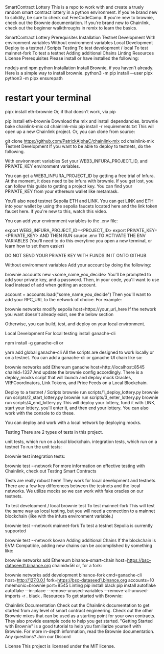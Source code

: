 SmartContract Lottery
This is a repo to work with and create a truely random smart contract lottery in a python environment. If you're brand new to solidity, be sure to check out FreeCodeCamp. If you're new to brownie, check out the Brownie documentation. If you're brand new to Chainlink, check out the beginner walkthroughs in remix to learn the basics.

SmartContract Lottery
Prerequisites
Installation
Testnet Development
With environment variables
Without environment variables
Local Development
Deploy to a testnet / Scripts
Testing
To test development / local
To test mainnet-fork
To test a testnet
Adding additional Chains
Linting
Resources
License
Prerequisites
Please install or have installed the following:

nodejs and npm
python
Installation
Install Brownie, if you haven't already. Here is a simple way to install brownie.
python3 -m pip install --user pipx
python3 -m pipx ensurepath
# restart your terminal
pipx install eth-brownie
Or, if that doesn't work, via pip

pip install eth-brownie
Download the mix and install dependancies.
brownie bake chainlink-mix
cd chainlink-mix
pip install -r requirements.txt
This will open up a new Chainlink project. Or, you can clone from source:

git clone https://github.com/PatrickAlphaC/chainlink-mix
cd chainlink-mix
Testnet Development
If you want to be able to deploy to testnets, do the following.

With environment variables
Set your WEB3_INFURA_PROJECT_ID, and PRIVATE_KEY environment variables.

You can get a WEB3_INFURA_PROJECT_ID by getting a free trial of Infura. At the moment, it does need to be infura with brownie. If you get lost, you can follow this guide to getting a project key. You can find your PRIVATE_KEY from your ethereum wallet like metamask.

You'll also need testnet Sepolia ETH and LINK. You can get LINK and ETH into your wallet by using the sepolia faucets located here and the link token faucet here. If you're new to this, watch this video.

You can add your environment variables to the .env file:

export WEB3_INFURA_PROJECT_ID=<PROJECT_ID>
export PRIVATE_KEY=<PRIVATE_KEY>
AND THEN RUN source .env TO ACTIVATE THE ENV VARIABLES (You'll need to do this everytime you open a new terminal, or learn how to set them easier)

DO NOT SEND YOUR PRIVATE KEY WITH FUNDS IN IT ONTO GITHUB

Without environment variables
Add your account by doing the following:

brownie accounts new <some_name_you_decide>
You'll be prompted to add your private key, and a password. Then, in your code, you'll want to use load instead of add when getting an account.

account = accounts.load("some_name_you_decide")
Then you'll want to add your RPC_URL to the network of choice. For example:

brownie networks modify sepolia host=https://your_url_here
If the network you want doesn't already exist, see the below section

Otherwise, you can build, test, and deploy on your local environment.

Local Development
For local testing install ganache-cli

npm install -g ganache-cli
or

yarn add global ganache-cli
All the scripts are designed to work locally or on a testnet. You can add a ganache-cli or ganache UI chain like so:

brownie networks add Ethereum ganache host=http://localhost:8545 chainid=1337
And update the brownie config accordingly. There is a deploy_mocks script that will launch and deploy mock Oracles, VRFCoordinators, Link Tokens, and Price Feeds on a Local Blockchain.

Deploy to a testnet / Scripts
brownie run scripts/1_deploy_lottery.py
brownie run scripts/2_start_lottery.py
brownie run scripts/3_enter_lottery.py
brownie run scripts/4_end_lottery.py
This will deploy your lottery, fund it with LINK, start your lottery, you'll enter it, and then end your lottery. You can also work with the console to do these.

You can deploy and work with a local network by deploying mocks.

Testing
There are 2 types of tests in this project.

unit tests, which run on a local blockchain.
integration tests, which run on a testnet
To run the unit tests:

brownie test
integration tests:

brownie test --network <network>
For more information on effective testing with Chainlink, check out Testing Smart Contracts

Tests are really robust here! They work for local development and testnets. There are a few key differences between the testnets and the local networks. We utilize mocks so we can work with fake oracles on our testnets.

To test development / local
brownie test
To test mainnet-fork
This will test the same way as local testing, but you will need a connection to a mainnet blockchain (like with the infura environment variable.)

brownie test --network mainnet-fork
To test a testnet
Sepolia is currently supported

brownie test --network kovan
Adding additional Chains
If the blockchain is EVM Compatible, adding new chains can be accomplished by something like:

brownie networks add Ethereum binance-smart-chain host=https://bsc-dataseed1.binance.org chainid=56
or, for a fork:

brownie networks add development binance-fork cmd=ganache-cli host=http://127.0.0.1 fork=https://bsc-dataseed1.binance.org accounts=10 mnemonic=brownie port=8545
Linting
pip install black
pip install autoflake
autoflake --in-place --remove-unused-variables --remove-all-unused-imports -r .
black .
Resources
To get started with Brownie:

Chainlink Documentation
Check out the Chainlink documentation to get started from any level of smart contract engineering.
Check out the other Brownie mixes that can be used as a starting point for your own contracts. They also provide example code to help you get started.
"Getting Started with Brownie" is a good tutorial to help you familiarize yourself with Brownie.
For more in-depth information, read the Brownie documentation.
Any questions? Join our Discord

License
This project is licensed under the MIT license.
